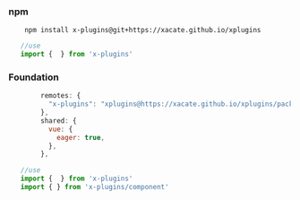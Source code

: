 ### npm 
```shell
    npm install x-plugins@git+https://xacate.github.io/xplugins
 ```
 ```js 
    //use
    import {  } from 'x-plugins' 
  ```


 ### Foundation
``` js
        remotes: {
          "x-plugins": "xplugins@https://xacate.github.io/xplugins/package/xplugins.js",
        },
        shared: {
          vue: {
            eager: true,
          },
        },
```

 ```js 
    //use
    import {  } from 'x-plugins' 
    import { } from 'x-plugins/component'
  ```


